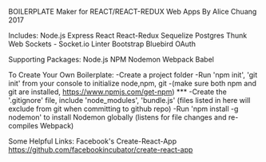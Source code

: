 BOILERPLATE Maker for REACT/REACT-REDUX Web Apps
By Alice Chuang 2017

Includes:
Node.js
Express
React
React-Redux
Sequelize
Postgres
Thunk
Web Sockets - Socket.io
Linter
Bootstrap
Bluebird
OAuth

Supporting Packages:
Node.js
NPM
Nodemon
Webpack
Babel

To Create Your Own Boilerplate:
-Create a project folder
-Run 'npm init', 'git init' from your console to initialize node,npm, git
-(make sure both npm and git are installed, https://www.npmjs.com/get-npm) ***
-Create the '.gitignore' file, include 'node_modules', 'bundle.js' (files listed in here will exclude from git when committing to github repo)
-Run 'npm install -g nodemon' to install Nodemon globally (listens for file changes and re-compiles Webpack)


Some Helpful Links:
Facebook's Create-React-App https://github.com/facebookincubator/create-react-app
